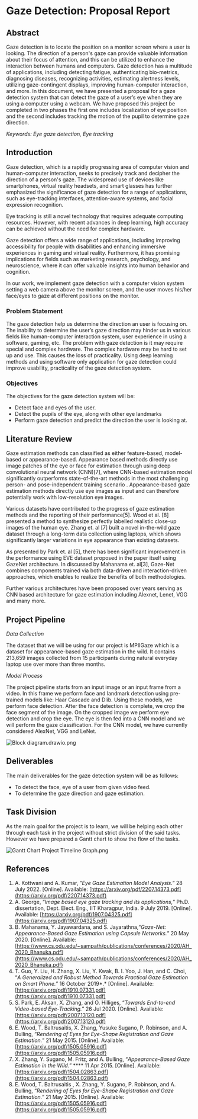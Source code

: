 # Gaze Detection: Proposal Report

## Abstract

Gaze detection is to locate the position on a monitor screen where a user is looking. The direction of a person's gaze can provide valuable information about their focus of attention, and this can be utilized to enhance the interaction between humans and computers. Gaze detection has a multitude of applications, including detecting fatigue, authenticating bio-metrics, diagnosing diseases, recognizing activities, estimating alertness levels, utilizing gaze-contingent displays, improving human-computer interaction, and more. In this document, we have presented a proposal for a gaze detection system that can detect the gaze of a user’s eye when they are using a computer using a webcam. We have proposed this project be completed in two phases the first one includes localization of eye position and the second includes tracking the motion of the pupil to determine gaze direction. 

*Keywords: Eye gaze detection, Eye tracking*

## Introduction

Gaze detection, which is a rapidly progressing area of computer vision and human-computer interaction, seeks to precisely track and decipher the direction of a person's gaze. The widespread use of devices like smartphones, virtual reality headsets, and smart glasses has further emphasized the significance of gaze detection for a range of applications, such as eye-tracking interfaces, attention-aware systems, and facial expression recognition. 

Eye tracking is still a novel technology that requires adequate computing resources. However, with recent advances in deep learning, high accuracy can be achieved without the need for complex hardware. 

Gaze detection offers a wide range of applications, including improving accessibility for people with disabilities and enhancing immersive experiences in gaming and virtual reality. Furthermore, it has promising implications for fields such as marketing research, psychology, and neuroscience, where it can offer valuable insights into human behavior and cognition.

In our work, we implement gaze detection with a computer vision system setting a web camera above the monitor screen, and the user moves his/her face/eyes to gaze at different positions on the monitor. 

### Problem Statement

The gaze detection help us determine the direction an user is focusing on. The inability to determine the user’s gaze direction may hinder us in various fields like human-computer interaction system, user experience in using a software, gaming, etc. The problem with gaze detection is it may require special and complex hardware. The complex hardware may be hard to set up and use. This causes the loss of practicality. Using deep learning methods and using software only application for gaze detection could improve usability, practicality of the gaze detection system.

### Objectives

The objectives for the gaze detection system will be:

- Detect face and eyes of the user.
- Detect the pupils of the eye, along with other eye landmarks
- Perform gaze detection and predict the direction the user is looking at.

## Literature Review

Gaze estimation methods can classified as either feature-based, model-based or appearance-based. Appearance based methods directly use image patches of the eye or face for estimation through using deep convolutional neural network (CNN)[7], where CNN-based estimation model significantly outperforms state-of-the-art methods in the most challenging
person- and pose-independent training scenario . Appearance-based gaze estimation methods
directly use eye images as input and can therefore potentially work with low-resolution eye images.

Various datasets have contributed to the progress of gaze estimation methods and the reporting of their performance[5]. Wood et al. [8] presented a method to synthesize perfectly labelled realistic close-up images of the human eye. Zhang et. al [7] built a novel in-the-wild gaze dataset through a long-term data collection using laptops, which shows significantly larger variations in eye appearance than existing datasets.

As presented by Park et. al [5], there has been significant improvement in the performance using EVE dataset proposed in the paper itself using GazeNet architecture. In discussed by Mahanama et. al[3], Gaze-Net combines components trained via both data-driven and interaction-driven approaches, which enables to realize the benefits of both methodologies.

Further various architectures have been proposed over years serving as CNN based architecture for gaze estimation including Alexnet, Lenet, VGG and many more.

## Project Pipeline

*Data Collection*

The dataset that we will be using for our project is MPIIGaze which is a dataset for appearance-based gaze estimation in the wild. It contains 213,659 images collected from 15 participants during natural everyday laptop use over more than three months.

*Model Process*

The project pipeline starts from an input image or an input frame from a video. In this frame we perform face and landmark detection using pre-trained models like: Haar Cascade and Dlib. Using these models, we perform face detection. After the face detection is complete, we crop the face segment of the image. On the cropped image we perform eye detection and crop the eye. The eye is then fed into a CNN model and we will perform the gaze classification. For the CNN model, we have currently considered AlexNet, VGG and LeNet. 

![Block diagram.drawio.png](Gaze%20Detection%20Proposal%20Report%20edc6b65fd4cd4767981efd6396ab40d2/Block_diagram.drawio.png)

## Deliverables

The main deliverables for the gaze detection system will be as follows:

- To detect the face, eye of a user from given video feed.
- To determine the gaze direction and gaze estimation.

## Task Division

As the main goal for the project is to learn, we will be helping each other through each task in the project without strict division of the said tasks. However we have prepared a Gantt chart to show the flow of the tasks. 

![Gantt Chart Project Timeline Graph.png](Gaze%20Detection%20Proposal%20Report%20edc6b65fd4cd4767981efd6396ab40d2/Gantt_Chart_Project_Timeline_Graph.png)

## References

1. A. Kottwani and A. Kumar, ”*Eye Gaze Estimation Model Analysis.”* 28 July 2022. [Online]. Available: [https://arxiv.org/pdf/2207.14373.pdf](https://arxiv.org/pdf/2207.14373.pdf)
2. A. George, “*Image based eye gaze tracking and its applications,*” Ph.D. dissertation, Dept. Elect. Eng., IIT Kharagpur, India. 9 July 2019. [Online]. Available: [https://arxiv.org/pdf/1907.04325.pdf](https://arxiv.org/pdf/1907.04325.pdf)
3. B. Mahanama, Y. Jayawardana, and S. Jayarathna,“*Gaze-Net: Appearance-Based Gaze Estimation using Capsule Networks.*” 20 May 2020. [Online]. Available: [https://www.cs.odu.edu/~sampath/publications/conferences/2020/AH_2020_Bhanuka.pdf](https://www.cs.odu.edu/~sampath/publications/conferences/2020/AH_2020_Bhanuka.pdf)
4.  T. Guo, Y. Liu, H. Zhang, X. Liu, Y. Kwak, B. I. Yoo, J. Han, and C. Choi, “*A Generalized and Robust Method Towards Practical Gaze Estimation on Smart Phone.”* 16 October 2019*.* [Online]. Available: [https://arxiv.org/pdf/1910.07331.pdf](https://arxiv.org/pdf/1910.07331.pdf)
5. S. Park, E. Aksan, X. Zhang, and O. Hilliges, “*Towards End-to-end Video-based Eye-Tracking.*” 26 Jul 2020. [Online]. Available: [https://arxiv.org/pdf/2007.13120.pdf](https://arxiv.org/pdf/2007.13120.pdf)
6. E. Wood, T. Baltrusaitis, X. Zhang, Yusuke Sugano, P. Robinson, and A. Bulling, “*Rendering of Eyes for Eye-Shape Registration and Gaze Estimation.*” 21 May 2015. [Online]. Available: [https://arxiv.org/pdf/1505.05916.pdf](https://arxiv.org/pdf/1505.05916.pdf) 
7. X. Zhang, Y. Sugano, M. Fritz, and  A. Bulling, “*Appearance-Based Gaze Estimation in the Wild.*”
**** 11 Apr 2015. [Online]. Available: [https://arxiv.org/pdf/1504.02863.pdf](https://arxiv.org/pdf/1504.02863.pdf)
8. E. Wood, T. Baltrusaitis , X. Zhang, Y. Sugano, P. Robinson, and A. Bulling, “*Rendering of Eyes for Eye-Shape Registration and Gaze Estimation.”* 21 May 2015. [Online]. Available: [https://arxiv.org/pdf/1505.05916.pdf](https://arxiv.org/pdf/1505.05916.pdf)